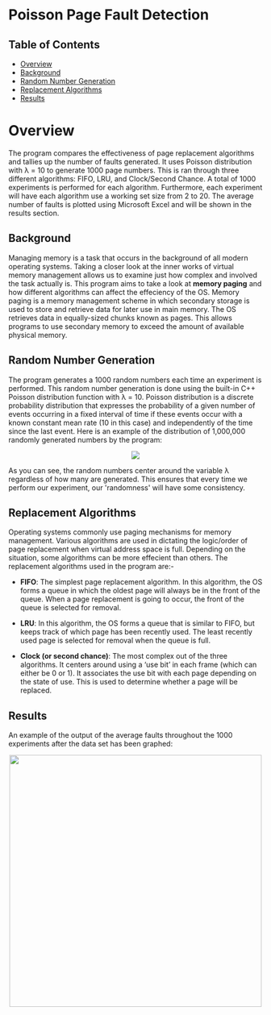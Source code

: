 # Poisson Page Fault Detection
## Table of Contents
* [Overview](#overview)
* [Background](#background)
* [Random Number Generation](#random-number-generation)
* [Replacement Algorithms](#replacement-algorithms)
* [Results](#results)

# Overview
The program compares the effectiveness of page replacement algorithms and tallies up the number of faults generated. It uses Poisson distribution with λ = 10 to generate 1000 page numbers. This is ran through three different algorithms: FIFO, LRU, and Clock/Second Chance. A total of 1000 experiments is performed for each algorithm. Furthermore, each experiment will have each algorithm use a working set size from 2 to 20. The average number of faults is plotted using Microsoft Excel and will be shown in the results section.

## Background
Managing memory is a task that occurs in the background of all modern operating systems. Taking a closer look at the inner works of virtual memory management allows us to examine just how complex and involved the task actually is. This program aims to take a look at **memory paging** and how different algorithms can affect the effeciency of the OS. Memory paging is a memory management scheme in which secondary storage is used to store and retrieve data for later use in main memory. The OS retrieves data in equally-sized chunks known as pages. This allows programs to use secondary memory to exceed the amount of available physical memory. 

## Random Number Generation
The program generates a 1000 random numbers each time an experiment is performed. This random number generation is done using the built-in C++ Poisson distribution function with λ = 10. Poisson distribution is a discrete probability distribution that expresses the probability of a given number of events occurring in a fixed interval of time if these events occur with a known constant mean rate (10 in this case) and independently of the time since the last event. Here is an example of the distribution of 1,000,000 randomly generated numbers by the program:

<p align="center">
  <img src="https://user-images.githubusercontent.com/54548478/124325604-cdf5f800-db39-11eb-87ab-ba1d45d1e2d6.png" />
</p>

As you can see, the random numbers center around the variable λ regardless of how many are generated. This ensures that every time we perform our experiment, our 'randomness' will have some consistency.  

## Replacement Algorithms
Operating systems commonly use paging mechanisms for memory management. Various algorithms are used in dictating the logic/order of page replacement when virtual address space is full. Depending on the situation, some algorithms can be more effecient than others. The replacement algorithms used in the program are:-
* **FIFO**: The simplest page replacement algorithm. In this algorithm, the OS forms a queue in which the oldest page will always be in the front of the queue. When a page replacement is going to occur, the front of the queue is selected for removal.

* **LRU**: In this algorithm, the OS forms a queue that is similar to FIFO, but keeps track of which page has been recently used. The least recently used page is selected for removal when the queue is full.

* **Clock (or second chance)**: The most complex out of the three algorithms. It centers around using a ‘use bit’ in each frame (which can either be 0 or 1). It associates the use bit with each page depending on the state of use. This is used to determine whether a page will be replaced.

## Results
An example of the output of the average faults throughout the 1000 experiments after the data set has been graphed:

<p align="center">
  <img src="https://user-images.githubusercontent.com/54548478/124326567-7b1d4000-db3b-11eb-9393-104f9190cb19.png" width="500"/>
</p>

